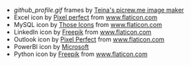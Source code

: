 - *github_profile.gif* frames by [Teina's picrew.me image maker](https://picrew.me/image_maker/407340)
- Excel icon by <a href="https://www.flaticon.com/authors/pixel-perfect" title="Pixel perfect">Pixel perfect</a> from <a href="https://www.flaticon.com/" title="Flaticon">www.flaticon.com</a>
- MySQL icon by <a href="https://www.flaticon.com/authors/those-icons" title="Those Icons">Those Icons</a> from <a href="https://www.flaticon.com/" title="Flaticon">www.flaticon.com</a>
- LinkedIn icon by <a href="https://www.freepik.com" title="Freepik">Freepik</a> from <a href="https://www.flaticon.com/br/" title="Flaticon">www.flaticon.com</a>
- Outlook icon by <a href="https://www.flaticon.com/authors/pixel-perfect" title="Pixel perfect">Pixel Perfect</a> from <a href="https://www.flaticon.com/br/" title="Flaticon">www.flaticon.com</a>
- PowerBI icon by <a href="https://github.com/microsoft/">Microsoft</a>
- Python icon by <a href="https://www.freepik.com" title="Freepik">Freepik</a> from <a href="https://www.flaticon.com/" title="Flaticon">www.flaticon.com</a>
